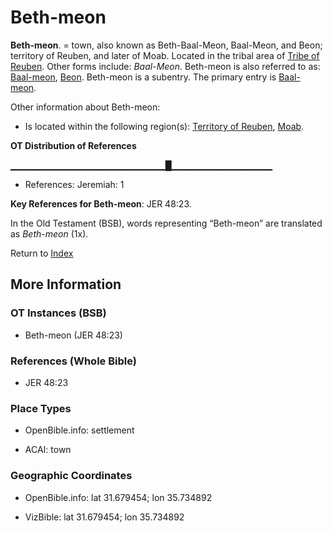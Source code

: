 # Beth-meon
**Beth-meon**. 
= town, also known as Beth-Baal-Meon, Baal-Meon, and Beon; territory of Reuben, and later of Moab. 
Located in the tribal area of [Tribe of Reuben](../../../groups/md/acai/Reuben.md). 
Other forms include: 
*Baal-Meon*. 
Beth-meon is also referred to as: 
[Baal-meon](Baal-meon.md), [Beon](Beon.md). 
Beth-meon is a subentry. The primary entry is 
[Baal-meon](Baal-meon.md). 




Other information about Beth-meon:


* Is located within the following region(s): 
[Territory of Reuben](TerritoryOfReuben.md), [Moab](Moab.md). 


**OT Distribution of References**

▁▁▁▁▁▁▁▁▁▁▁▁▁▁▁▁▁▁▁▁▁▁▁█▁▁▁▁▁▁▁▁▁▁▁▁▁▁▁
* References: Jeremiah: 1



**Key References for Beth-meon**: 
JER 48:23. 


In the Old Testament (BSB), words representing “Beth-meon” are translated as 
*Beth-meon* (1x). 




Return to [Index](00-Index.md)

## More Information

### OT Instances (BSB)

* Beth-meon (JER 48:23)



### References (Whole Bible)

* JER 48:23


### Place Types

* OpenBible.info: settlement

* ACAI: town



### Geographic Coordinates

* OpenBible.info: lat 31.679454; lon 35.734892

* VizBible: lat 31.679454; lon 35.734892




